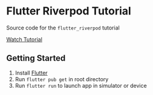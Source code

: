 # Flutter Riverpod Tutorial

Source code for the `flutter_riverpod` tutorial

[Watch Tutorial](https://youtube.com/CreativeBracket)

## Getting Started

1. Install [Flutter](https://flutter.dev)
2. Run `flutter pub get` in root directory
3. Run `flutter run` to launch app in simulator or device